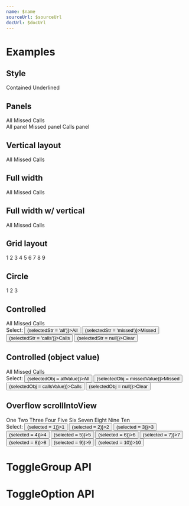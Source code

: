 ```yaml
---
name: $name
sourceUrl: $sourceUrl
docUrl: $docUrl
---
```


<script>
  import toggleGroupApi from '$lib/components/ToggleGroup.svelte?raw&sveld';
  import toggleOptionApi from '$lib/components/ToggleOption.svelte?raw&sveld';
  import ApiDocs from '$lib/components/ApiDocs.svelte';

  import Button from '$lib/components/Button.svelte';
  import Preview from '$lib/components/Preview.svelte';
  import Radio from '$lib/components/Radio.svelte';
  import ToggleGroup from '$lib/components/ToggleGroup.svelte';
  import ToggleOption from '$lib/components/ToggleOption.svelte';
  import TogglePanel from '$lib/components/TogglePanel.svelte';

  const allValue = {};
  const missedValue = {};
  const callsValue = {};

  let selected = 1;
  let selectedStr = 'missed';
  let selectedObj = missedValue;

  let optionStyle = 'contained';
</script>

# Examples

## Style

<div class="bg-white p-2 rounded border border-gray-300 flex gap-4">
  <Radio value="contained" bind:group={optionStyle}>Contained</Radio>
  <Radio value="underlined" bind:group={optionStyle}>Underlined</Radio>
</div>

## Panels

<Preview>
  <ToggleGroup
    contained={optionStyle === 'contained'}
    underlined={optionStyle === 'underlined'}
  >
    <ToggleOption value="all" class="w-32">All</ToggleOption>
    <ToggleOption value="missed" class="w-32">Missed</ToggleOption>
    <ToggleOption value="calls" class="w-32">Calls</ToggleOption>
    <div slot="panes" class="mt-2 p-4 bg-black/5 rounded border">
      <TogglePanel>All panel</TogglePanel>
      <TogglePanel>Missed panel</TogglePanel>
      <TogglePanel>Calls panel</TogglePanel>
    </div>
  </ToggleGroup>
</Preview>

## Vertical layout

<Preview>
  <ToggleGroup
    contained={optionStyle === 'contained'}
    underlined={optionStyle === 'underlined'}
    vertical
  >
    <ToggleOption value="all">All</ToggleOption>
    <ToggleOption value="missed">Missed</ToggleOption>
    <ToggleOption value="calls">Calls</ToggleOption>
  </ToggleGroup>
</Preview>

## Full width

<Preview>
  <ToggleGroup
    contained={optionStyle === 'contained'}
    underlined={optionStyle === 'underlined'}
    classes={{ options: 'w-full' }}
  >
    <ToggleOption value="all">All</ToggleOption>
    <ToggleOption value="missed">Missed</ToggleOption>
    <ToggleOption value="calls">Calls</ToggleOption>
  </ToggleGroup>
</Preview>

## Full width w/ vertical

<Preview>
  <ToggleGroup
    contained={optionStyle === 'contained'}
    underlined={optionStyle === 'underlined'}
    classes={{ options: 'w-full' }}
    vertical
  >
    <ToggleOption value="all">All</ToggleOption>
    <ToggleOption value="missed">Missed</ToggleOption>
    <ToggleOption value="calls">Calls</ToggleOption>
  </ToggleGroup>
</Preview>

## Grid layout

<Preview>
  <ToggleGroup
    contained={optionStyle === 'contained'}
    underlined={optionStyle === 'underlined'}
    classes={{ options: '!grid grid-rows-3 grid-cols-3' }}
  >
    <ToggleOption value={1}>1</ToggleOption>
    <ToggleOption value={2}>2</ToggleOption>
    <ToggleOption value={3}>3</ToggleOption>
    <ToggleOption value={4}>4</ToggleOption>
    <ToggleOption value={5}>5</ToggleOption>
    <ToggleOption value={6}>6</ToggleOption>
    <ToggleOption value={7}>7</ToggleOption>
    <ToggleOption value={8}>8</ToggleOption>
    <ToggleOption value={9}>9</ToggleOption>
  </ToggleGroup>
</Preview>

## Circle

<Preview>
  <ToggleGroup
    contained={optionStyle === 'contained'}
    underlined={optionStyle === 'underlined'}
    circle
  >
    <ToggleOption value={1} class="h-10 aspect-square">1</ToggleOption>
    <ToggleOption value={2} class="h-10 aspect-square">2</ToggleOption>
    <ToggleOption value={3} class="h-10 aspect-square">3</ToggleOption>
  </ToggleGroup>
</Preview>

## Controlled

<Preview>
  <ToggleGroup
    contained={optionStyle === 'contained'}
    underlined={optionStyle === 'underlined'}
    bind:value={selectedStr}
  >
    <ToggleOption value="all" class="w-32">All</ToggleOption>
    <ToggleOption value="missed" class="w-32">Missed</ToggleOption>
    <ToggleOption value="calls" class="w-32">Calls</ToggleOption>
  </ToggleGroup>
</Preview>

<div class="mt-4">
  Select:
  <Button on:click={() => (selectedStr = 'all')}>All</Button>
  <Button on:click={() => (selectedStr = 'missed')}>Missed</Button>
  <Button on:click={() => (selectedStr = 'calls')}>Calls</Button>
  <Button on:click={() => (selectedStr = null)}>Clear</Button>
</div>

## Controlled (object value)

<Preview>
  <ToggleGroup
    contained={optionStyle === 'contained'}
    underlined={optionStyle === 'underlined'}
    bind:value={selectedObj}
  >
    <ToggleOption value={allValue} class="w-32">All</ToggleOption>
    <ToggleOption value={missedValue} class="w-32">Missed</ToggleOption>
    <ToggleOption value={callsValue} class="w-32">Calls</ToggleOption>
  </ToggleGroup>
</Preview>

<div class="mt-4">
  Select:
  <Button on:click={() => (selectedObj = allValue)}>All</Button>
  <Button on:click={() => (selectedObj = missedValue)}>Missed</Button>
  <Button on:click={() => (selectedObj = callsValue)}>Calls</Button>
  <Button on:click={() => (selectedObj = null)}>Clear</Button>
</div>

## Overflow scrollIntoView

<Preview>
  <ToggleGroup
    contained={optionStyle === 'contained'}
    underlined={optionStyle === 'underlined'}
    value={selected}
    classes={{ options: 'overflow-auto w-full' }}
    autoscroll
  >
    <ToggleOption value={1} class="w-32">One</ToggleOption>
    <ToggleOption value={2} class="w-32">Two</ToggleOption>
    <ToggleOption value={3} class="w-32">Three</ToggleOption>
    <ToggleOption value={4} class="w-32">Four</ToggleOption>
    <ToggleOption value={5} class="w-32">Five</ToggleOption>
    <ToggleOption value={6} class="w-32">Six</ToggleOption>
    <ToggleOption value={7} class="w-32">Seven</ToggleOption>
    <ToggleOption value={8} class="w-32">Eight</ToggleOption>
    <ToggleOption value={9} class="w-32">Nine</ToggleOption>
    <ToggleOption value={10} class="w-32">Ten</ToggleOption>
  </ToggleGroup>
</Preview>

<div class="mt-4">
  Select:
  <Button on:click={() => (selected = 1)}>1</Button>
  <Button on:click={() => (selected = 2)}>2</Button>
  <Button on:click={() => (selected = 3)}>3</Button>
  <Button on:click={() => (selected = 4)}>4</Button>
  <Button on:click={() => (selected = 5)}>5</Button>
  <Button on:click={() => (selected = 6)}>6</Button>
  <Button on:click={() => (selected = 7)}>7</Button>
  <Button on:click={() => (selected = 8)}>8</Button>
  <Button on:click={() => (selected = 9)}>9</Button>
  <Button on:click={() => (selected = 10)}>10</Button>
</div>

# ToggleGroup API

<ApiDocs api={toggleGroupApi} />

# ToggleOption API

<ApiDocs api={toggleOptionApi} />
